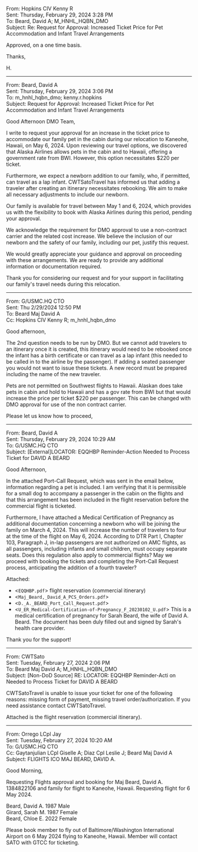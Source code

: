 From: Hopkins CIV Kenny R <br>
Sent: Thursday, February 29, 2024 3:28 PM <br>
To: Beard, David A; M_HNHL_HQBN_DMO <br>
Subject: Re: Request for Approval: Increased Ticket Price for Pet Accommodation and Infant Travel Arrangements <br>

Approved, on a one time basis.

Thanks,

H.

---

From: Beard, David A <br>
Sent: Thursday, February 29, 2024 3:06 PM <br>
To: m_hnhl_hqbn_dmo; kenny.r.hopkins <br>
Subject: Request for Approval: Increased Ticket Price for Pet Accommodation and Infant Travel Arrangements <br>

Good Afternoon DMO Team,

I write to request your approval for an increase in the ticket price to accommodate our family pet in the cabin during our relocation to Kaneohe, Hawaii, on May 6, 2024. Upon reviewing our travel options, we discovered that Alaska Airlines allows pets in the cabin and to Hawaii, offering a government rate from BWI. However, this option necessitates $220 per ticket.

Furthermore, we expect a newborn addition to our family, who, if permitted, can travel as a lap infant. CWTSatoTravel has informed us that adding a traveler after creating an itinerary necessitates rebooking. We aim to make all necessary adjustments to include our newborn.

Our family is available for travel between May 1 and 6, 2024, which provides us with the flexibility to book with Alaska Airlines during this period, pending your approval.

We acknowledge the requirement for DMO approval to use a non-contract carrier and the related cost increase. We believe the inclusion of our newborn and the safety of our family, including our pet, justify this request.

We would greatly appreciate your guidance and approval on proceeding with these arrangements. We are ready to provide any additional information or documentation required.

Thank you for considering our request and for your support in facilitating our family's travel needs during this relocation.

---

From: G/USMC.HQ CTO <br>
Sent: Thu 2/29/2024 12:50 PM <br>
To: Beard Maj David A <br>
Cc: Hopkins CIV Kenny R; m_hnhl_hqbn_dmo <br>

Good afternoon,

The 2nd question needs to be run by DMO. But we cannot add travelers to an itinerary once it is created, this itinerary would need to be rebooked once the infant has a birth certificate or can travel as a lap infant (this needed to be called in to the airline by the passenger). If adding a seated passenger you would not want to issue these tickets. A new record must be prepared including the name of the new traveler.

Pets are not permitted on Southwest flights to Hawaii. Alaskan does take pets in cabin and hold to Hawaii and has a gov rate from BWI but that would increase the price per ticket $220 per passenger. This can be changed with DMO approval for use of the non contract carrier.

Please let us know how to proceed,

---

From: Beard, David A <br>
Sent: Thursday, February 29, 2024 10:29 AM <br>
To: G/USMC.HQ CTO <br>
Subject: [External]LOCATOR: EQQHBP Reminder-Action Needed to Process Ticket for DAVID A BEARD <br>

Good Afternoon,

In the attached Port-Call Request, which was sent in the email below, information regarding a pet is included. I am verifying that it is permissible for a small dog to accompany a passenger in the cabin on the flights and that this arrangement has been included in the flight reservation before the commercial flight is ticketed.

Furthermore, I have attached a Medical Certification of Pregnancy as additional documentation concerning a newborn who will be joining the family on March 4, 2024. This will increase the number of travelers to four at the time of the flight on May 6, 2024. According to DTR Part I, Chapter 103, Paragraph J, in-lap passengers are not authorized on AMC flights, as all passengers, including infants and small children, must occupy separate seats. Does this regulation also apply to commercial flights? May we proceed with booking the tickets and completing the Port-Call Request process, anticipating the addition of a fourth traveler?

Attached:
- <`EQQHBP.pdf`> flight reservation (commercial itinerary)
- <`Maj_Beard,_David_A_PCS_Orders.pdf`>
- <`D._A._BEARD_Port_Call_Request.pdf`>
- <`U_ER_Medical-Certification-of-Pregnancy_F_20230102_U.pdf`> This is a medical certification of pregnancy for Sarah Beard, the wife of David A. Beard. The document has been duly filled out and signed by Sarah's health care provider.

Thank you for the support!

---

From: CWTSato <br>
Sent: Tuesday, February 27, 2024 2:06 PM <br>
To: Beard Maj David A; M_HNHL_HQBN_DMO <br>
Subject: [Non-DoD Source] RE: LOCATOR: EQQHBP Reminder-Acti on Needed to Process Ticket for DAVID A BEARD <br>

CWTSatoTravel is unable to issue your ticket for one of the following reasons: missing form of payment, missing travel order/authorization. If you need assistance contact CWTSatoTravel.

Attached is the flight reservation (commercial itinerary).

---

From: Orrego LCpl Jay <br>
Sent: Tuesday, February 27, 2024 10:20 AM <br>
To: G/USMC.HQ CTO <br>
Cc: Gaytanjulian LCpl Giselle A; Diaz Cpl Leslie J; Beard Maj David A <br>
Subject: FLIGHTS ICO MAJ BEARD, DAVID A. <br>

Good Morning,

Requesting Flights approval and booking for Maj Beard, David A. 1384822106 and family for flight to Kaneohe, Hawaii. Requesting flight for 6 May 2024.

Beard, David A. 1987 Male <br>
Girard, Sarah M. 1987 Female <br>
Beard, Chloe E. 2022 Female <br>

Please book member to fly out of Baltimore/Washington International Airport on 6 May 2024 flying to Kaneohe, Hawaii. Member will contact SATO with GTCC for ticketing.
